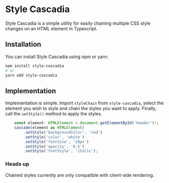 # Style Cascadia

Style Cascadia is a simple utility for easily chaining multiple CSS style changes on an HTML element in Typescript.

## Installation

You can install Style Cascadia using npm or yarn:

```bash
npm install style-cascadia
# or
yarn add style-cascadia
```

## Implementation

Implementation is simple. Import `styleChain` from `style-cascadia`, select the element you wish to style
and chain the styles you want to apply. Finally, call the `setStyle()` method to apply the styles.

```typescript
    const element: HTMLElement = document.getElementById('header')!;
    cascade(element as HTMLElement)
        .setStyle('backgroundColor', 'red')
        .setStyle('color', 'white')
        .setStyle('fontSize', '20px')
        .setStyle('opacity', '0.5')
        .setStyle('fontStyle', 'italic');
```

### Heads up

Chained styles currently are only compatible with client-side rendering.